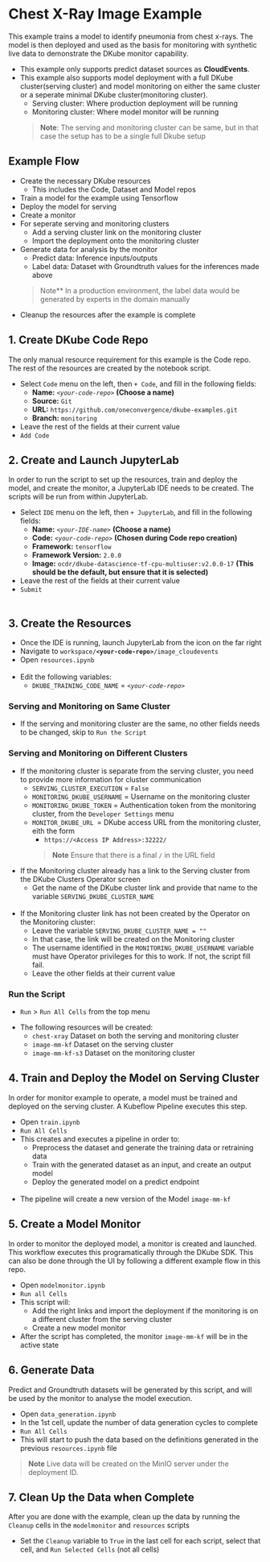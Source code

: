 # Chest X-Ray Image Example

 This example trains a model to identify pneumonia from chest x-rays.  The model is then deployed and used as the basis for monitoring with synthetic live data to demonstrate the DKube monitor capability.

- This example only supports predict dataset sources as **CloudEvents**. 
- This example also supports model deployment with a full DKube cluster(serving cluster) and model monitoring on either the same cluster or a seperate minimal DKube cluster(monitoring cluster).
  - Serving cluster: Where production deployment will be running
  - Monitoring cluster: Where model monitor will be running
  > **Note**: The serving and monitoring cluster can be same, but in that case the setup has to be a single full Dkube setup

## Example Flow

- Create the necessary DKube resources
  - This includes the Code, Dataset and Model repos
- Train a model for the example using Tensorflow
- Deploy the model for serving
- Create a monitor
- For seperate serving and monitoring clusters
  - Add a serving cluster link on the monitoring cluster
  - Import the deployment onto the monitoring cluster
- Generate data for analysis by the monitor
  - Predict data: Inference inputs/outputs
  - Label data:  Dataset with Groundtruth values for the inferences made above
  > Note** In a production environment, the label data would be generated by experts in the domain manually
- Cleanup the resources after the example is complete

## 1. Create DKube Code Repo

 The only manual resource requirement for this example is the Code repo.  The rest of the resources are created by the notebook script.

 - Select `Code` menu on the left, then `+ Code`, and fill in the following fields:
   - **Name:** *`<your-code-repo>`*  **(Choose a name)**
   - **Source:** `Git`
   - **URL:** `https://github.com/oneconvergence/dkube-examples.git`
   - **Branch:** `monitoring`
 - Leave the rest of the fields at their current value
 - `Add Code`

## 2. Create and Launch JupyterLab

 In order to run the script to set up the resources, train and deploy the model, and create the monitor, a JupyterLab IDE needs to be created.  The scripts will be run from within JupyterLab.

 - Select `IDE` menu on the left, then `+ JupyterLab`, and fill in the following fields:
   - **Name:** *`<your-IDE-name>`*  **(Choose a name)**
   - **Code:** *`<your-code-repo>`*  **(Chosen during Code repo creation)**
   - **Framework:** `tensorflow`
   - **Framework Version:** `2.0.0`
   - **Image:** `ocdr/dkube-datascience-tf-cpu-multiuser:v2.0.0-17`   **(This should be the default, but ensure that it is selected)**
 - Leave the rest of the fields at their current value
 - `Submit` <br><br>

 ## 3. Create the Resources

 - Once the IDE is running, launch JupyterLab from the icon on the far right
 - Navigate to <code>workspace/**\<your-code-repo\>**/image_cloudevents</code>
 - Open `resources.ipynb` <br><br>
 - Edit the following variables:
   - `DKUBE_TRAINING_CODE_NAME` = *`<your-code-repo>`*

### Serving and Monitoring on Same Cluster

 - If the serving and monitoring cluster are the same, no other fields needs to be changed, skip to `Run the Script`

### Serving and Monitoring on Different Clusters

 - If the monitoring cluster is separate from the serving cluster, you need to provide more information for cluster communication
   - `SERVING_CLUSTER_EXECUTION` = `False`
   - `MONITORING_DKUBE_USERNAME` = Username on the monitoring cluster
   - `MONITORING_DKUBE_TOKEN` = Authentication token from the monitoring cluster, from the `Developer Settings` menu
   - `MONITOR_DKUBE_URL `= DKube access URL from the monitoring cluster, eith the form
     - `https://<Access IP Address>:32222/`
     > **Note** Ensure that there is a final `/` in the URL field
 - If the Monitoring cluster already has a link to the Serving cluster from the DKube Clusters Operator screen
   - Get the name of the DKube cluster link and provide that name to the variable `SERVING_DKUBE_CLUSTER_NAME` <br><br>
 - If the Monitoring cluster link has not been created by the Operator on the Monitoring cluster:
   - Leave the variable `SERVING_DKUBE_CLUSTER_NAME = ""`
   - In that case, the link will be created on the Monitoring cluster
   - The username identified in the `MONITORING_DKUBE_USERNAME` variable must have Operator privileges for this to work. If not, the script fill fail.
   - Leave the other fields at their current value

### Run the Script

 - `Run` > `Run All Cells` from the top menu

<!---
This is from the original readme.  I am leaving it here for reference for enhancements later

4. Open Jupyterlab and from **workspace/monitoring-examples/image_cloudevents** open [resources.ipynb](https://github.com/oneconvergence/dkube-examples/tree/monitoring/image_cloudevents/resources.ipynb) and fill the following details in the first cell.
    - In case of running the example notebook other than the serving setup, In the 1st cell, set RUNNING_IN_SAME to False and Fill the below details,
    - **SERVING_DKUBE_URL** = {DKube url of serving cluster}
    - **SERVING_DKUBE_USERNAME** = {DKube username of serving cluster}
    - **SERVING_DKUBE_TOKEN** = {DKube authentication token of serving cluster}
    - if there is a sperate monitoring cluster then also fill the below details, otherwise leave these value empty.
      - **MONITORING_DKUBE_USERNAME** = {Dkube username of monitoring cluster}
      - **MONITORING_DKUBE_TOKEN** = {DKube authentication token of monitoring cluster}
      - **MONITORING_DKUBE_URL** = {DKube URL of monitoring cluster}
    - **MONITOR_NAME** = {model monitor name}
    - **MINIO_KEY** = {MINIO access key of Dkube setup where the prediction deployment is running}
    - **MINIO_SECRET_KEY** = {MINIO access secret key of Dkube setup where the prediction deployment is running}
      - MINIO_KEY and MINIO_SECRET_KEY values will be filled automatically by the example with SDK call, these values can also be obtained by running the following commands on the DKube setup where the prediction deployment is running. Provide the creds manually if the user is neither PE nor Operator on the remote cluster.
        - DKube API. Fill in DKUBE_IP and TOKEN in the following curl command
          - `curl -X 'GET' \
              'https://DKUBE_IP:32222/dkube/v2/controller/v2/deployments/logstore' \
              -H 'accept: application/json' \
              -H 'Authorization: Bearer <TOKEN>'`
        - If you have access to Kubernetes, you can get the secrets by running the following commands
          - `kubectl get secret -n dkube-infra cloudevents-minio-secret -o jsonpath="{.data.AWS_ACCESS_KEY_ID}" | base64 -d`
          - `kubectl get secret -n dkube-infra cloudevents-minio-secret -o jsonpath="{.data.AWS_SECRET_ACCESS_KEY}" | base64 -d`
    - The following will be derived from the environment automatically if the notebook is running inside same Dkube IDE. Otherwise in case if the notebook is running locally or in other Dkube Setup , then please fill in, 
5. Run all the cells. This will create all the DKube resources required for this example automatically. In case of seperate serving and monitoring cluster, the required resources will be created on the respective cluster.
-->

 - The following resources will be created:
   - `chest-xray` Dataset on both the serving and monitoring cluster
   - `image-mm-kf` Dataset on the serving cluster
   - `image-mm-kf-s3` Dataset on the monitoring cluster

## 4. Train and Deploy the Model on Serving Cluster

 In order for monitor example to operate, a model must be trained and deployed on the serving cluster.  A Kubeflow Pipeline executes this step.

 - Open `train.ipynb`
 - `Run All Cells`
 - This creates and executes a pipeline in order to:
   - Preprocess the dataset and generate the training data or retraining data
   - Train with the generated dataset as an input, and create an output model
   - Deploy the generated model on a predict endpoint <br><br>
  - The pipeline will create a new version of the Model `image-mm-kf`

## 5. Create a Model Monitor

 In order to monitor the deployed model, a monitor is created and launched.  This workflow executes this programatically through the DKube SDK. This can also be done through the UI by following a different example flow in this repo.

 - Open `modelmonitor.ipynb`
 - `Run all Cells`
 - This script will:
   - Add the right links and import the deployment if the monitoring is on a different cluster from the serving cluster
   - Create a new model monitor
 - After the script has completed, the monitor `image-mm-kf` will be in the active state

## 6. Generate Data

 Predict and Groundtruth datasets will be generated by this script, and will be used by the monitor to analyse the model execution.

  - Open `data_generation.ipynb`
  - In the 1st cell, update the number of data generation cycles to complete
  - `Run All Cells`
  - This will start to push the data based on the definitions generated in the previous `resources.ipynb` file

  > **Note** Live data will be created on the MinIO server under the deployment ID.

## 7. Clean Up the Data when Complete

 After you are done with the example, clean up the data by running the `Cleanup` cells in the `modelmonitor` and `resources` scripts

 - Set the `Cleanup` variable to `True` in the last cell for each script, select that cell, and `Run Selected Cells` (not all cells)
